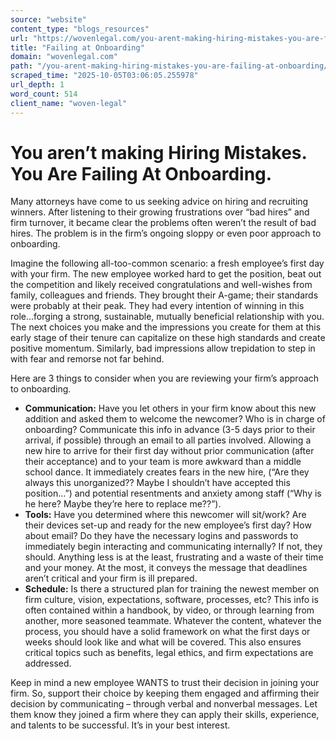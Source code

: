 ```yaml
---
source: "website"
content_type: "blogs_resources"
url: "https://wovenlegal.com/you-arent-making-hiring-mistakes-you-are-failing-at-onboarding/"
title: "Failing at Onboarding"
domain: "wovenlegal.com"
path: "/you-arent-making-hiring-mistakes-you-are-failing-at-onboarding/"
scraped_time: "2025-10-05T03:06:05.255978"
url_depth: 1
word_count: 514
client_name: "woven-legal"
---
```


# You aren’t making Hiring Mistakes. You Are Failing At Onboarding.

Many attorneys have come to us seeking advice on hiring and recruiting winners. After listening to their growing frustrations over “bad hires” and firm turnover, it became clear the problems often weren’t the result of bad hires. The problem is in the firm’s ongoing sloppy or even poor approach to onboarding.

Imagine the following all-too-common scenario: a fresh employee’s first day with your firm. The new employee worked hard to get the position, beat out the competition and likely received congratulations and well-wishes from family, colleagues and friends. They brought their A-game; their standards were probably at their peak. They had every intention of winning in this role…forging a strong, sustainable, mutually beneficial relationship with you. The next choices you make and the impressions you create for them at this early stage of their tenure can capitalize on these high standards and create positive momentum. Similarly, bad impressions allow trepidation to step in with fear and remorse not far behind.

Here are 3 things to consider when you are reviewing your firm’s approach to onboarding.

* **Communication:** Have you let others in your firm know about this new addition and asked them to welcome the newcomer? Who is in charge of onboarding? Communicate this info in advance (3-5 days prior to their arrival, if possible) through an email to all parties involved. Allowing a new hire to arrive for their first day without prior communication (after their acceptance) and to your team is more awkward than a middle school dance. It immediately creates fears in the new hire, (“Are they always this unorganized?? Maybe I shouldn’t have accepted this position…”) and potential resentments and anxiety among staff (“Why is he here? Maybe they’re here to replace me??”).  
* **Tools:** Have you determined where this newcomer will sit/work? Are their devices set-up and ready for the new employee’s first day? How about email? Do they have the necessary logins and passwords to immediately begin interacting and communicating internally? If not, they should. Anything less is at the least, frustrating and a waste of their time and your money. At the most, it conveys the message that deadlines aren’t critical and your firm is ill prepared.  
* **Schedule:** Is there a structured plan for training the newest member on firm culture, vision, expectations, software, processes, etc? This info is often contained within a handbook, by video, or through learning from another, more seasoned teammate. Whatever the content, whatever the process, you should have a solid framework on what the first days or weeks should look like and what will be covered. This also ensures critical topics such as benefits, legal ethics, and firm expectations are addressed.

Keep in mind a new employee WANTS to trust their decision in joining your firm. So, support their choice by keeping them engaged and affirming their decision by communicating – through verbal and nonverbal messages. Let them know they joined a firm where they can apply their skills, experience, and talents to be successful. It’s in your best interest.